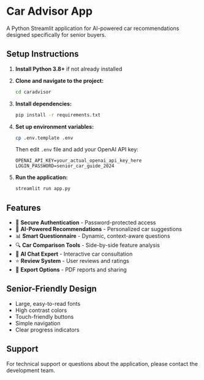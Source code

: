 # Car Advisor App

A Python Streamlit application for AI-powered car recommendations designed specifically for senior buyers.

## Setup Instructions

1. **Install Python 3.8+** if not already installed

2. **Clone and navigate to the project:**

   ```bash
   cd caradvisor
   ```

3. **Install dependencies:**

   ```bash
   pip install -r requirements.txt
   ```

4. **Set up environment variables:**

   ```bash
   cp .env.template .env
   ```

   Then edit `.env` file and add your OpenAI API key:

   ```
   OPENAI_API_KEY=your_actual_openai_api_key_here
   LOGIN_PASSWORD=senior_car_guide_2024
   ```

5. **Run the application:**
   ```bash
   streamlit run app.py
   ```

## Features

- 🔐 **Secure Authentication** - Password-protected access
- 🧠 **AI-Powered Recommendations** - Personalized car suggestions
- 📊 **Smart Questionnaire** - Dynamic, context-aware questions
- 🔍 **Car Comparison Tools** - Side-by-side feature analysis
- 💬 **AI Chat Expert** - Interactive car consultation
- ⭐ **Review System** - User reviews and ratings
- 📄 **Export Options** - PDF reports and sharing

## Senior-Friendly Design

- Large, easy-to-read fonts
- High contrast colors
- Touch-friendly buttons
- Simple navigation
- Clear progress indicators

## Support

For technical support or questions about the application, please contact the development team.
